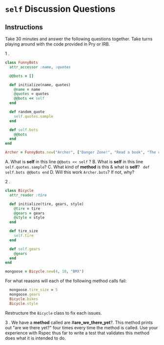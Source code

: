 # `self` Discussion Questions

## Instructions

Take 30 minutes and answer the following questions together. Take turns playing around with the code provided in Pry or IRB.

1 .
```ruby
class FunnyBots
  attr_accessor :name, :quotes

  @@bots = []

  def initialize(name, quotes)
    @name = name
    @quotes = quotes
    @@bots << self
  end

  def random_quote
    self.quotes.sample
  end

  def self.bots
    @@bots
  end
end

Archer = FunnyBots.new("Archer", ["Danger Zone!", "Read a book", "The cumulative hangover would literally kill me"] )
```

A. What is **self** in this line ```@@bots << self``` ?
B. What is **self** in this line ```self.quotes.sample```?
C. What kind of **method** is this & what is **self**? ```  def self.bots
    @@bots end ```
D. Will this work ```Archer.bots```? If not, why?

2 .

```ruby
class Bicycle
  attr_reader :tire

  def initialize(tire, gears, style)
    @tire = tire
    @gears = gears
    @style = style
  end

  def tire_size
    self.tire
  end

  def self.gears
    @gears
  end
end

mongoose = Bicycle.new(4, 10, "BMX")
```

  For what reasons will each of the following method calls fail:

```ruby
  mongoose.tire_size = 5
  mongoose.gears
  Bicycle.bikes
  Bicycle.style
```

  Restructure the `Bicycle` class to fix each issues.

3 . We have a **method** called are #**are_we_there_yet**?. This method prints out "are we there yet?" four times every time the method is called. Use your experience with Rspec thus far to write a test that validates this method does what it is intended to do.

